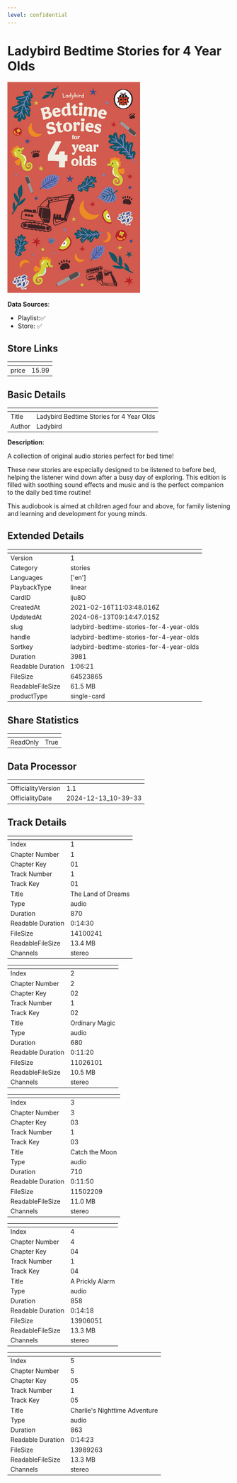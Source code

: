 ```yaml
---
level: confidential
---
```

# Ladybird Bedtime Stories for 4 Year Olds

![card_[iju8O].png](../../img/cards/card_[iju8O].png)

**Data Sources**: 

- Playlist:✅
- Store: ✅


## Store Links

| <!-- --> | <!-- --> |
| - | - |
| price | 15.99 |


## Basic Details

| <!-- --> | <!-- --> |
| - | - |
| Title | Ladybird Bedtime Stories for 4 Year Olds |
| Author | Ladybird |

**Description**:

A collection of original audio stories perfect for bed time!  

These new stories are especially designed to be listened to before bed, helping the listener wind down after a busy day of exploring. This edition is filled with soothing sound effects and music and is the perfect companion to the daily bed time routine! 

This audiobook is aimed at children aged four and above, for family listening and learning and development for young minds.


## Extended Details

| <!-- --> | <!-- --> |
| - | - |
| Version | 1 |
| Category | stories |
| Languages | ['en'] |
| PlaybackType | linear |
| CardID | iju8O |
| CreatedAt | 2021-02-16T11:03:48.016Z |
| UpdatedAt | 2024-06-13T09:14:47.015Z |
| slug | ladybird-bedtime-stories-for-4-year-olds |
| handle | ladybird-bedtime-stories-for-4-year-olds |
| Sortkey | ladybird-bedtime-stories-for-4-year-olds |
| Duration | 3981 |
| Readable Duration | 1:06:21 |
| FileSize | 64523865 |
| ReadableFileSize | 61.5 MB |
| productType | single-card |


## Share Statistics

| <!-- --> | <!-- --> |
| - | - |
| ReadOnly | True |


## Data Processor

| <!-- --> | <!-- --> |
| - | - |
| OfficialityVersion | 1.1
| OfficialityDate | 2024-12-13_10-39-33


## Track Details

| <!-- --> | <!-- --> |
| - | - |
| Index | 1 |
| Chapter Number | 1 |
| Chapter Key | 01 |
| Track Number | 1 |
| Track Key | 01 |
| Title | The Land of Dreams |
| Type | audio |
| Duration | 870 |
| Readable Duration | 0:14:30 |
| FileSize | 14100241 |
| ReadableFileSize | 13.4 MB |
| Channels | stereo |

| <!-- --> | <!-- --> |
| - | - |
| Index | 2 |
| Chapter Number | 2 |
| Chapter Key | 02 |
| Track Number | 1 |
| Track Key | 02 |
| Title | Ordinary Magic |
| Type | audio |
| Duration | 680 |
| Readable Duration | 0:11:20 |
| FileSize | 11026101 |
| ReadableFileSize | 10.5 MB |
| Channels | stereo |

| <!-- --> | <!-- --> |
| - | - |
| Index | 3 |
| Chapter Number | 3 |
| Chapter Key | 03 |
| Track Number | 1 |
| Track Key | 03 |
| Title | Catch the Moon |
| Type | audio |
| Duration | 710 |
| Readable Duration | 0:11:50 |
| FileSize | 11502209 |
| ReadableFileSize | 11.0 MB |
| Channels | stereo |

| <!-- --> | <!-- --> |
| - | - |
| Index | 4 |
| Chapter Number | 4 |
| Chapter Key | 04 |
| Track Number | 1 |
| Track Key | 04 |
| Title | A Prickly Alarm |
| Type | audio |
| Duration | 858 |
| Readable Duration | 0:14:18 |
| FileSize | 13906051 |
| ReadableFileSize | 13.3 MB |
| Channels | stereo |

| <!-- --> | <!-- --> |
| - | - |
| Index | 5 |
| Chapter Number | 5 |
| Chapter Key | 05 |
| Track Number | 1 |
| Track Key | 05 |
| Title | Charlie's Nighttime Adventure |
| Type | audio |
| Duration | 863 |
| Readable Duration | 0:14:23 |
| FileSize | 13989263 |
| ReadableFileSize | 13.3 MB |
| Channels | stereo |

